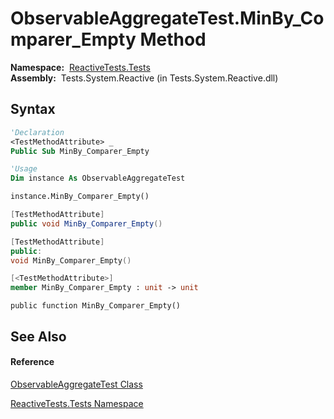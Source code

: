 # ObservableAggregateTest.MinBy\_Comparer\_Empty Method

**Namespace:**  [ReactiveTests.Tests](ReactiveTests.Tests\ReactiveTests.Tests.md)  
**Assembly:**  Tests.System.Reactive (in Tests.System.Reactive.dll)

## Syntax

```vb
'Declaration
<TestMethodAttribute> _
Public Sub MinBy_Comparer_Empty
```

```vb
'Usage
Dim instance As ObservableAggregateTest

instance.MinBy_Comparer_Empty()
```

```csharp
[TestMethodAttribute]
public void MinBy_Comparer_Empty()
```

```c++
[TestMethodAttribute]
public:
void MinBy_Comparer_Empty()
```

```fsharp
[<TestMethodAttribute>]
member MinBy_Comparer_Empty : unit -> unit 
```

```jscript
public function MinBy_Comparer_Empty()
```

## See Also

#### Reference

[ObservableAggregateTest Class](ObservableAggregateTest\ObservableAggregateTest.md)

[ReactiveTests.Tests Namespace](ReactiveTests.Tests\ReactiveTests.Tests.md)




